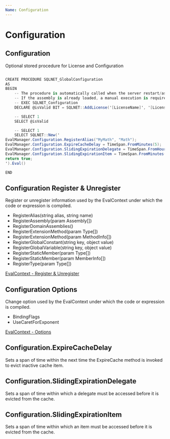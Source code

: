 ```yaml
---
Name: Configuration
---
```


# Configuration

## Configuration

Optional stored procedure for License and Configuration



```csharp

CREATE PROCEDURE SQLNET_GlobalConfiguration
AS
BEGIN
    -- The procedure is automatically called when the server restart/assembly load
    -- If the assembly is already loaded, a manual execution is required
    -- EXEC SQLNET_Configuration
	DECLARE @isValid BIT = SQLNET::AddLicense('[LicenseName]', '[LicenseKey]')

	-- SELECT 1
	SELECT @isValid

	-- SELECT 1
    SELECT SQLNET::New('
EvalManager.Configuration.RegisterAlias("MyMath", "Math");
EvalManager.Configuration.ExpireCacheDelay = TimeSpan.FromMinutes(5);
EvalManager.Configuration.SlidingExpirationDelegate = TimeSpan.FromHours(3);
EvalManager.Configuration.SlidingExpirationItem = TimeSpan.FromMinutes(1);
return true;
').Eval()

END
```

## Configuration Register & Unregister

Register or unregister information used by the EvalContext under which the code or expression is compiled.

 - RegisterAlias(string alias, string name)
 - RegisterAssembly(param Assembly[])
 - RegisterDomainAssemblies()
 - RegisterExtensionMethod(param Type[])
 - RegisterExtensionMethod(param MethodInfo[])
 - RegisterGlobalConstant(string key, object value)
 - RegisterGlobalVariable(string key, object value)
 - RegisterStaticMember(param Type[])
 - RegisterStaticMember(param MemberInfo[])
 - RegisterType(param Type[])

[EvalContext - Register & Unregister](https://github.com/zzzprojects/Eval-Expression.NET/wiki/EvalContext-Register-&-Unregister)

## Configuration Options

Change option used by the EvalContext under which the code or expression is compiled.

 - BindingFlags
 - UseCaretForExponent

[EvalContext - Options](https://github.com/zzzprojects/Eval-Expression.NET/wiki/EvalContext-Options)

## Configuration.ExpireCacheDelay

Sets a span of time within the next time the ExpireCache method is invoked to evict inactive cache item.

## Configuration.SlidingExpirationDelegate

Sets a span of time within which a delegate must be accessed before it is evicted from the cache.

## Configuration.SlidingExpirationItem

Sets a span of time within which an item must be accessed before it is evicted from the cache.

